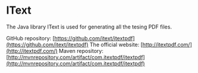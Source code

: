 IText
=====

The Java library IText is used for generating all the tesing PDF files.

GitHub repository: [https://github.com/itext/itextpdf](https://github.com/itext/itextpdf)
The official website: [http://itextpdf.com/](http://itextpdf.com/)
Maven repository: [http://mvnrepository.com/artifact/com.itextpdf/itextpdf](http://mvnrepository.com/artifact/com.itextpdf/itextpdf)
